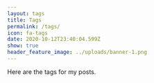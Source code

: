 ```yaml
---
layout: tags
title: Tags
permalink: /tags/
icon: fa-tags
date: 2020-10-12T23:40:04.599Z
show: true
header_feature_image: ../uploads/banner-1.png
---
```

Here are the tags for my posts.
